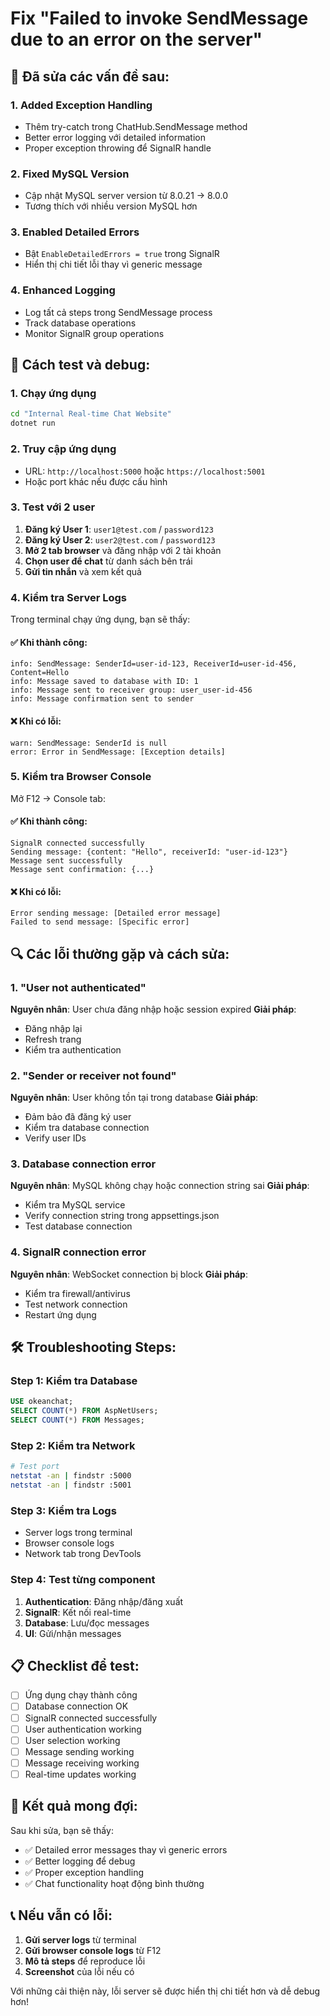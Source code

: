 # Fix "Failed to invoke SendMessage due to an error on the server"

## 🔧 Đã sửa các vấn đề sau:

### 1. **Added Exception Handling**
- Thêm try-catch trong ChatHub.SendMessage method
- Better error logging với detailed information
- Proper exception throwing để SignalR handle

### 2. **Fixed MySQL Version**
- Cập nhật MySQL server version từ 8.0.21 → 8.0.0
- Tương thích với nhiều version MySQL hơn

### 3. **Enabled Detailed Errors**
- Bật `EnableDetailedErrors = true` trong SignalR
- Hiển thị chi tiết lỗi thay vì generic message

### 4. **Enhanced Logging**
- Log tất cả steps trong SendMessage process
- Track database operations
- Monitor SignalR group operations

## 🚀 Cách test và debug:

### 1. **Chạy ứng dụng**
```bash
cd "Internal Real-time Chat Website"
dotnet run
```

### 2. **Truy cập ứng dụng**
- URL: `http://localhost:5000` hoặc `https://localhost:5001`
- Hoặc port khác nếu được cấu hình

### 3. **Test với 2 user**
1. **Đăng ký User 1**: `user1@test.com` / `password123`
2. **Đăng ký User 2**: `user2@test.com` / `password123`
3. **Mở 2 tab browser** và đăng nhập với 2 tài khoản
4. **Chọn user để chat** từ danh sách bên trái
5. **Gửi tin nhắn** và xem kết quả

### 4. **Kiểm tra Server Logs**
Trong terminal chạy ứng dụng, bạn sẽ thấy:

#### ✅ Khi thành công:
```
info: SendMessage: SenderId=user-id-123, ReceiverId=user-id-456, Content=Hello
info: Message saved to database with ID: 1
info: Message sent to receiver group: user_user-id-456
info: Message confirmation sent to sender
```

#### ❌ Khi có lỗi:
```
warn: SendMessage: SenderId is null
error: Error in SendMessage: [Exception details]
```

### 5. **Kiểm tra Browser Console**
Mở F12 → Console tab:

#### ✅ Khi thành công:
```
SignalR connected successfully
Sending message: {content: "Hello", receiverId: "user-id-123"}
Message sent successfully
Message sent confirmation: {...}
```

#### ❌ Khi có lỗi:
```
Error sending message: [Detailed error message]
Failed to send message: [Specific error]
```

## 🔍 Các lỗi thường gặp và cách sửa:

### 1. **"User not authenticated"**
**Nguyên nhân**: User chưa đăng nhập hoặc session expired
**Giải pháp**: 
- Đăng nhập lại
- Refresh trang
- Kiểm tra authentication

### 2. **"Sender or receiver not found"**
**Nguyên nhân**: User không tồn tại trong database
**Giải pháp**:
- Đảm bảo đã đăng ký user
- Kiểm tra database connection
- Verify user IDs

### 3. **Database connection error**
**Nguyên nhân**: MySQL không chạy hoặc connection string sai
**Giải pháp**:
- Kiểm tra MySQL service
- Verify connection string trong appsettings.json
- Test database connection

### 4. **SignalR connection error**
**Nguyên nhân**: WebSocket connection bị block
**Giải pháp**:
- Kiểm tra firewall/antivirus
- Test network connection
- Restart ứng dụng

## 🛠️ Troubleshooting Steps:

### Step 1: Kiểm tra Database
```sql
USE okeanchat;
SELECT COUNT(*) FROM AspNetUsers;
SELECT COUNT(*) FROM Messages;
```

### Step 2: Kiểm tra Network
```bash
# Test port
netstat -an | findstr :5000
netstat -an | findstr :5001
```

### Step 3: Kiểm tra Logs
- Server logs trong terminal
- Browser console logs
- Network tab trong DevTools

### Step 4: Test từng component
1. **Authentication**: Đăng nhập/đăng xuất
2. **SignalR**: Kết nối real-time
3. **Database**: Lưu/đọc messages
4. **UI**: Gửi/nhận messages

## 📋 Checklist để test:

- [ ] Ứng dụng chạy thành công
- [ ] Database connection OK
- [ ] SignalR connected successfully
- [ ] User authentication working
- [ ] User selection working
- [ ] Message sending working
- [ ] Message receiving working
- [ ] Real-time updates working

## 🎯 Kết quả mong đợi:

Sau khi sửa, bạn sẽ thấy:
- ✅ Detailed error messages thay vì generic errors
- ✅ Better logging để debug
- ✅ Proper exception handling
- ✅ Chat functionality hoạt động bình thường

## 📞 Nếu vẫn có lỗi:

1. **Gửi server logs** từ terminal
2. **Gửi browser console logs** từ F12
3. **Mô tả steps** để reproduce lỗi
4. **Screenshot** của lỗi nếu có

Với những cải thiện này, lỗi server sẽ được hiển thị chi tiết hơn và dễ debug hơn!
